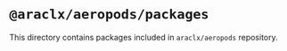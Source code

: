 # `@araclx/aeropods/packages`

This directory contains packages included in `araclx/aeropods` repository.
